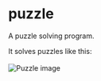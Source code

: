 # puzzle
A puzzle solving program.

It solves puzzles like this: 
<br>
<br>
![Puzzle image](https://upload.wikimedia.org/wikipedia/commons/thumb/9/91/15-puzzle.svg/600px-15-puzzle.svg.png)
